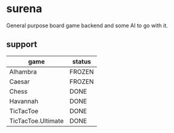# surena

General purpose board game backend and some AI to go with it.

## support
|game|status|
|---|---|
|Alhambra|FROZEN|
|Caesar|FROZEN|
|Chess|DONE|
|Havannah|DONE|
|TicTacToe|DONE|
|TicTacToe.Ultimate|DONE|
